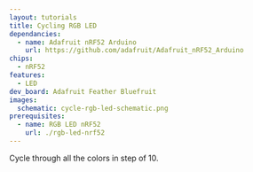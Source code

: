 ```yaml
---
layout: tutorials
title: Cycling RGB LED
dependancies:
  - name: Adafruit nRF52 Arduino
    url: https://github.com/adafruit/Adafruit_nRF52_Arduino
chips:
  - nRF52
features:
  - LED
dev_board: Adafruit Feather Bluefruit
images:
  schematic: cycle-rgb-led-schematic.png
prerequisites:
  - name: RGB LED nRF52
    url: ./rgb-led-nrf52
---
```


Cycle through all the colors in step of 10.
